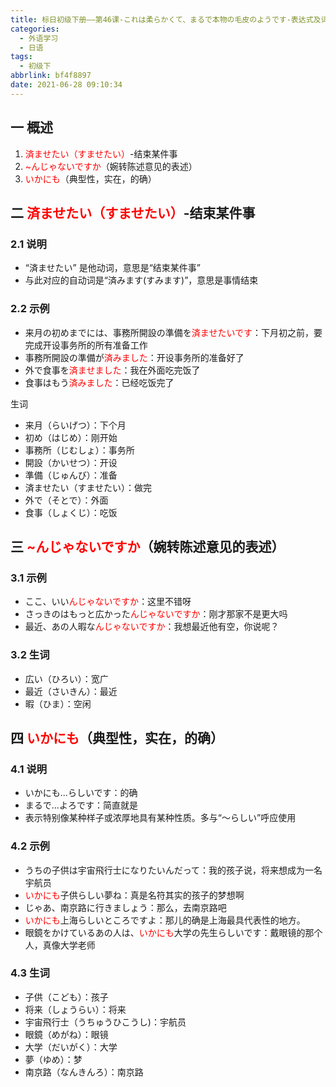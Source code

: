```yaml
---
title: 标日初级下册——第46课-これは柔らかくて、まるで本物の毛皮のようです-表达式及词语(46.3)
categories:
  - 外语学习
  - 日语
tags:
  - 初级下
abbrlink: bf4f8897
date: 2021-06-28 09:10:34
---
```

## 一 概述

1. <font color=red>済ませたい（すませたい）</font>-结束某件事
2. <font color=red>~んじゃないですか</font>（婉转陈述意见的表述）
3. <font color=red>いかにも</font>（典型性，实在，的确）

<!--more-->

## 二 <font color=red>済ませたい（すませたい）</font>-结束某件事

### 2.1 说明

* “済ませたい” 是他动词，意思是“结束某件事”
* 与此对应的自动词是“済みます(すみます)”，意思是事情结束

### 2.2 示例

* 来月の初めまでには、事務所開設の準備を<font color=red>済ませたいです</font>：下月初之前，要完成开设事务所的所有准备工作
* 事務所開設の準備が<font color=red>済みました</font>：开设事务所的准备好了
* 外で食事を<font color=red>済ませました</font>：我在外面吃完饭了
* 食事はもう<font color=red>済みました</font>：已经吃饭完了

生词

* 来月（らいげつ）：下个月
* 初め（はじめ）：刚开始
* 事務所（じむしょ）：事务所
* 開設（かいせつ）：开设
* 準備（じゅんび）：准备
* 済ませたい（すませたい）：做完
* 外で（そとで）：外面
* 食事（しょくじ）：吃饭

## 三 <font color=red>~んじゃないですか</font>（婉转陈述意见的表述）

### 3.1 示例

* ここ、いい<font color=red>んじゃないですか</font>：这里不错呀
* さっきのはもっと広かった<font color=red>んじゃないですか</font>：刚才那家不是更大吗
* 最近、あの人暇な<font color=red>んじゃないですか</font>：我想最近他有空，你说呢？

### 3.2 生词

* 広い（ひろい）：宽广
* 最近（さいきん）：最近
* 暇（ひま）：空闲

## 四 <font color=red>いかにも</font>（典型性，实在，的确）

### 4.1 说明

* いかにも...らしいです：的确
* まるで...よろです：简直就是
* 表示特别像某种样子或浓厚地具有某种性质。多与“〜らしい”呼应使用

### 4.2 示例

* うちの子供は宇宙飛行士になりたいんだって：我的孩子说，将来想成为一名宇航员
* <font color=red>いかにも</font>子供らしい夢ね：真是名符其实的孩子的梦想啊
* じゃあ、南京路に行きましょう：那么，去南京路吧
* <font color=red>いかにも</font>上海らしいところですよ：那儿的确是上海最具代表性的地方。
* 眼鏡をかけているあの人は、<font color=red>いかにも</font>大学の先生らしいです：戴眼镜的那个人，真像大学老师

### 4.3 生词

* 子供（こども）：孩子
* 将来（しょうらい）：将来
* 宇宙飛行士（うちゅうひこうし)：宇航员
* 眼鏡（めがね）：眼镜
* 大学（だいがく）：大学
* 夢（ゆめ）：梦
* 南京路（なんきんろ）：南京路